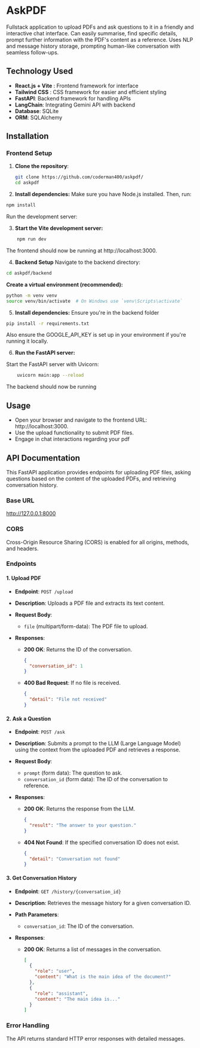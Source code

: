# AskPDF
Fullstack application to upload PDFs and ask questions to it in a friendly and interactive chat interface.
Can easily summarise, find specific details, prompt further information with the PDF's content as a reference.
Uses NLP and message history storage, prompting human-like conversation with seamless follow-ups.

## Technology Used
- **React.js + Vite** : Frontend framework for interface
- **Tailwind CSS** : CSS framework for easier and efficient styling
- **FastAPI**: Backend framework for handling APIs
- **LangChain**: Integrating Gemini API with backend
- **Database**: SQLite
- **ORM**: SQLAlchemy

## Installation

### Frontend Setup

1. **Clone the repository**:

   ```bash
   git clone https://github.com/coderman400/askpdf/
   cd askpdf

2. **Install dependencies:**
Make sure you have Node.js installed. Then, run:
  
  ```bash
  npm install
```
Run the development server:

3. **Start the Vite development server:**

```bash
    npm run dev
```
The frontend should now be running at http://localhost:3000.

4. **Backend Setup**
Navigate to the backend directory:
```bash
cd askpdf/backend
```

**Create a virtual environment (recommended):**
```bash
python -m venv venv
source venv/bin/activate  # On Windows use `venv\Scripts\activate`
```
5. **Install dependencies:**
Ensure you're in the backend folder
```bash
pip install -r requirements.txt
```

Also ensure the GOOGLE_API_KEY is set up in your environment if you're running it locally.

6. **Run the FastAPI server:**

Start the FastAPI server with Uvicorn:
```bash
    uvicorn main:app --reload
```
The backend should now be running 

## Usage
- Open your browser and navigate to the frontend URL: http://localhost:3000.
- Use the upload functionality to submit PDF files.
- Engage in chat interactions regarding your pdf

## API Documentation

This FastAPI application provides endpoints for uploading PDF files, asking questions based on the content of the uploaded PDFs, and retrieving conversation history.

### Base URL
http://127.0.0.1:8000


### CORS

Cross-Origin Resource Sharing (CORS) is enabled for all origins, methods, and headers.

### Endpoints

#### 1. Upload PDF

- **Endpoint**: `POST /upload`
- **Description**: Uploads a PDF file and extracts its text content.
- **Request Body**: 
  - `file` (multipart/form-data): The PDF file to upload.

- **Responses**:
  - **200 OK**: Returns the ID of the conversation.
    ```json
    {
      "conversation_id": 1
    }
    ```
  - **400 Bad Request**: If no file is received.
    ```json
    {
      "detail": "File not received"
    }
    ```

#### 2. Ask a Question

- **Endpoint**: `POST /ask`
- **Description**: Submits a prompt to the LLM (Large Language Model) using the context from the uploaded PDF and retrieves a response.
- **Request Body**: 
  - `prompt` (form data): The question to ask.
  - `conversation_id` (form data): The ID of the conversation to reference.

- **Responses**:
  - **200 OK**: Returns the response from the LLM.
    ```json
    {
      "result": "The answer to your question."
    }
    ```
  - **404 Not Found**: If the specified conversation ID does not exist.
    ```json
    {
      "detail": "Conversation not found"
    }
    ```

#### 3. Get Conversation History

- **Endpoint**: `GET /history/{conversation_id}`
- **Description**: Retrieves the message history for a given conversation ID.
- **Path Parameters**:
  - `conversation_id`: The ID of the conversation.

- **Responses**:
  - **200 OK**: Returns a list of messages in the conversation.
    ```json
    [
      {
        "role": "user",
        "content": "What is the main idea of the document?"
      },
      {
        "role": "assistant",
        "content": "The main idea is..."
      }
    ]
    ```

### Error Handling

The API returns standard HTTP error responses with detailed messages.


